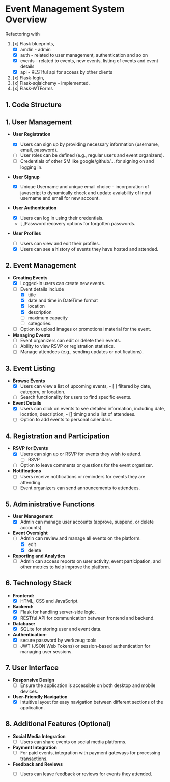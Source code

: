 # Event Management System Overview

Refactoring with 
1. [x] Flask blueprints, 
    - [x] amdin - admin 
    - [x] auth - related to user management, authentication and so on
    - [x] events - related to events, new events, listing of events and event details
    - [x] api - RESTful api for access by other clients
2. [x] Flask-login, 
3. [x] Flask-sqlalchemy - implemented.
4. [x] Flask-WTForms

## 1. Code Structure
<!--
events_app/
│
├── app/
│   ├── __init__.py           # Initialize the Flask app and database
│   ├── models.py             # Database models (SQLAlchemy ORM)
│   ├── forms.py              # Flaskforms definitions for login, register... (WTForms / flask_wtforms)
│   ├── routes/
│   │   ├── __init__.py       # Register blueprints
│   │   ├── auth.py           # Authentication routes
│   │   ├── events.py         # Event management routes
│   │   ├── [ ]api.py            # API routes (e.g., AJAX validation)
│   └── services/
│       ├── __init__.py       # Utility functions
│       ├── db_utils.py       # Database operations (e.g., queries)
│       ├── auth_utils.py     # Authentication helpers
│
├── instance/
│   └── events.db            # SQLite database file (auto-generated)
│
├── templates/                # HTML templates
│   ├── base.html             # Base layout template
│   ├── home.html             # Home page
│   ├── login_signup.html     # Login/Signup page
│   ├── event_details.html    # Event details page
│   ├── user_owned_events.html
│   ├── user_registered_events.html
│
├── static/                   # Static files (CSS, JS, images)
│
├── README.md                 # Project overview and details (this document)
├── requirements.txt          # Python dependencies
├── run.py                    # Entry point for the application
-->

## 1. User Management
- **User Registration**
  - [x] Users can sign up by providing necessary information (username, email, password).  
  - [ ] User roles can be defined (e.g., regular users and event organizers).
  - [ ] Credentials of other SM like google/github/... for signing on and logging in.

- **User Signup**
  - [x] Unique Username and unique email choice - incorporation of javascript to dynamically check and update avaiability of input username and email for new account.

- **User Authentication**
  - [x] Users can log in using their credentials.
  - [ ]Password recovery options for forgotten passwords.

- **User Profiles**
  - [ ] Users can view and edit their profiles.
  - [x] Users can see a history of events they have hosted and attended.

## 2. Event Management
- **Creating Events**
  - [x] Logged-in users can create new events. 
  - [ ] Event details include 
    - [x] title
    - [x] date and time in DateTime format
    - [x] location
    - [x] description
    - [ ] maximum capacity
    - [ ] categories.
  - [ ] Option to upload images or promotional material for the event.

- **Managing Events**
  - [ ] Event organizers can edit or delete their events.
  - [ ] Ability to view RSVP or registration statistics.
  - [ ] Manage attendees (e.g., sending updates or notifications).

## 3. Event Listing
- **Browse Events**
  - [x] Users can view a list of upcoming events, 
        - [ ] filtered by date, category, or location.
  - [ ] Search functionality for users to find specific events.
  
- **Event Details**
  - [x] Users can click on events to see detailed information, including date, location, description,
         - [] timing and a list of attendees.
  - [ ] Option to add events to personal calendars.

## 4. Registration and Participation
- **RSVP for Events**
  - [x] Users can sign up or RSVP for events they wish to attend.
    - [ ] RSVP
  - [ ] Option to leave comments or questions for the event organizer.

- **Notifications**
  - [ ] Users receive notifications or reminders for events they are attending.
  - [ ] Event organizers can send announcements to attendees.

## 5. Administrative Functions
- **User Management**
  - [x] Admin can manage user accounts (approve, suspend, or delete accounts).
- **Event Oversight**
  - [ ] Admin can review and manage all events on the platform.
      - [x] edit
      - [x] delete
- **Reporting and Analytics**
  - [ ] Admin can access reports on user activity, event participation, and other metrics to help improve the platform.

## 6. Technology Stack
- **Frontend:**
  - [x] HTML, CSS and JavaScript.
- **Backend:**
  - [x] Flask for handling server-side logic.
  - [x] RESTful API for communication between frontend and backend.
- **Database:**
  - [x] SQLite for storing user and event data.
- **Authentication:**
  - [x] secure password by werkzeug tools
  - [ ] JWT (JSON Web Tokens) or session-based authentication for managing user sessions.

## 7. User Interface
- **Responsive Design**
  - [ ] Ensure the application is accessible on both desktop and mobile devices.
- **User-Friendly Navigation**
  - [x] Intuitive layout for easy navigation between different sections of the application.

## 8. Additional Features (Optional)
- **Social Media Integration**
  - [ ] Users can share events on social media platforms.
- **Payment Integration**
  - [ ] For paid events, integration with payment gateways for processing transactions.
- **Feedback and Reviews**
  - [ ] Users can leave feedback or reviews for events they attended.


